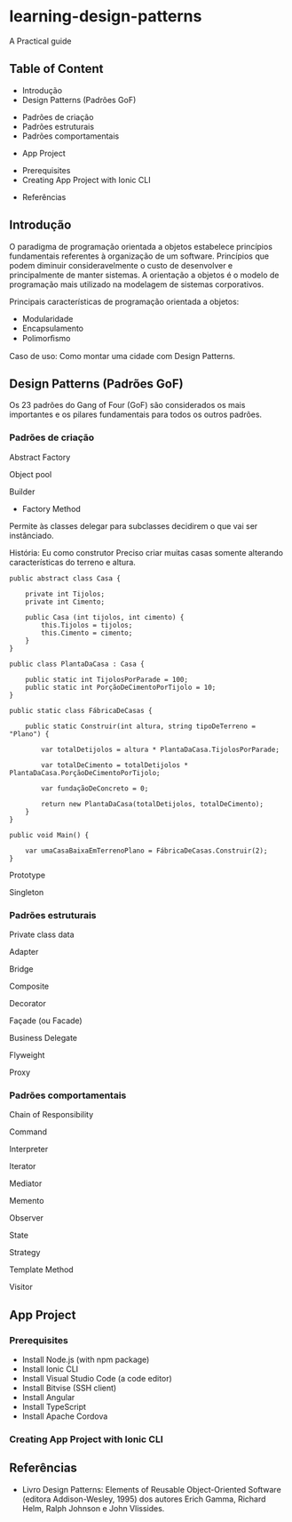 # learning-design-patterns
A Practical guide

## Table of Content
 - Introdução
 - Design Patterns (Padrões GoF)
 * Padrões de criação
 * Padrões estruturais
 * Padrões comportamentais
 - App Project
 * Prerequisites
 * Creating App Project with Ionic CLI
 - Referências

## Introdução

O paradigma de programação orientada a objetos estabelece princípios fundamentais referentes à organização de um software. Princípios que podem diminuir consideravelmente o custo de desenvolver e principalmente de manter sistemas. A orientação a objetos é o modelo de programação mais utilizado na modelagem de sistemas corporativos.

Principais características de programação orientada a objetos:

* Modularidade
* Encapsulamento
* Polimorﬁsmo

Caso de uso: Como montar uma cidade com Design Patterns.

## Design Patterns (Padrões GoF)

Os 23 padrões do Gang of Four (GoF) são considerados os mais importantes e os pilares fundamentais para todos os outros padrões.

### Padrões de criação

Abstract Factory

Object pool

Builder

* Factory Method

Permite às classes delegar para subclasses decidirem o que vai ser instânciado.

História: 
Eu como construtor
Preciso criar muitas casas somente alterando características do terreno e altura.

```shel
public abstract class Casa {

	private int Tijolos;
	private int Cimento;

	public Casa (int tijolos, int cimento) {
		this.Tijolos = tijolos;
		this.Cimento = cimento;
  	}
}

public class PlantaDaCasa : Casa {

	public static int TijolosPorParade = 100;
	public static int PorçãoDeCimentoPorTijolo = 10;
}

public static class FábricaDeCasas {

	public static Construir(int altura, string tipoDeTerreno = "Plano") {

		var totalDetijolos = altura * PlantaDaCasa.TijolosPorParade;

		var totalDeCimento = totalDetijolos * PlantaDaCasa.PorçãoDeCimentoPorTijolo;

		var fundaçãoDeConcreto = 0;

		return new PlantaDaCasa(totalDetijolos, totalDeCimento);
	}
}

public void Main() {
	
	var umaCasaBaixaEmTerrenoPlano = FábricaDeCasas.Construir(2);
}
```

Prototype

Singleton

### Padrões estruturais

Private class data

Adapter

Bridge

Composite

Decorator

Façade (ou Facade)

Business Delegate

Flyweight

Proxy

### Padrões comportamentais

Chain of Responsibility

Command

Interpreter

Iterator

Mediator

Memento

Observer

State

Strategy

Template Method

Visitor

## App Project

### Prerequisites

 - Install Node.js (with npm package)
 - Install Ionic CLI
 - Install Visual Studio Code (a code editor)
 - Install Bitvise (SSH client)
 - Install Angular
 - Install TypeScript
 - Install Apache Cordova

### Creating App Project with Ionic CLI

## Referências

- Livro Design Patterns: Elements of Reusable Object-Oriented Software (editora Addison-Wesley, 1995) dos autores Erich Gamma, Richard Helm, Ralph Johnson e John Vlissides.